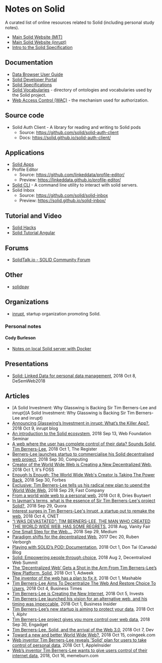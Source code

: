 # Notes on Solid

A curated list of online resources related to Solid (including personal study notes).

- [Main Solid Website (MIT)](https://solid.mit.edu/)
- [Main Solid Website (inrupt)](https://solid.inrupt.com/)
- [Intro to the Solid Specification](https://solid.inrupt.com/docs/intro-to-solid-spec)

## Documentation

- [Data Browser User Guide](https://github.com/solid/userguide)
- [Solid Developer Portal](https://solid.inrupt.com/docs/)
- [Solid Specifications](https://github.com/solid/solid-spec)
- [Solid Vocabularies](https://github.com/solid/vocab) - directory of ontologies and vocabularies used by the Solid project.
- [Web Access Control (WAC)](https://github.com/solid/web-access-control-spec) - the mechanism used for authorization.

## Source code

- Solid Auth Client - A library for reading and writing to Solid pods
    - Source: https://github.com/solid/solid-auth-client 
    - Docs: https://solid.github.io/solid-auth-client/ 

## Applications

- [Solid Apps](https://github.com/solid/solid-apps)
- Profile Editor
    - Source: https://github.com/linkeddata/profile-editor/ 
    - Preview: https://linkeddata.github.io/profile-editor/
- [Solid CLI](https://github.com/solid/solid-cli) - A command line utility to interact with solid servers.
- Solid Inbox
    - Source: https://github.com/solid/solid-inbox
    - Preview: https://solid.github.io/solid-inbox/

## Tutorial and Video

- [Solid Hacks](https://solid.gitbook.io/solid-hacks/)
- [Solid Tutorial Angular](https://github.com/solid/solid-tutorial-angular)

## Forums

- [SolidTalk.io - SOLID Community Forum](https://www.SolidTalk.io)

## Other

- [solidpay](https://docs.solidpay.org/)

## Organizations

- [inrupt](https://www.inrupt.com/), startup organization promoting Solid.

### Personal notes

#### Cody Burleson

- [Notes on local Solid server with Docker](cburleson/notes-local-solid-server-with-docker.md)

## Presentations

- [Solid: Linked Data for personal data management](https://rubenverborgh.github.io/Solid-DeSemWeb-2018/), 2018 Oct 8, DeSemWeb2018

## Articles

- [A Solid Investment: Why Glasswing is Backing Sir Tim Berners-Lee and inrupt](A Solid Investment: Why Glasswing is Backing Sir Tim Berners-Lee and inrupt)
- [Announcing Glasswing’s Investment in inrupt: What’s the Killer App?](https://www.inrupt.com/blog/announcing-glasswings-investment-in-inrupt), 2018 Oct 9, inrupt blog
- [An introduction to the Solid ecosystem](https://rubenverborgh.github.io/Web-Foundation-2018/), 2018 Sep 13, Web Foundation Seminar
- [A web where the user has complete control of their data? Sounds Solid, Tim Berners-Lee](https://www.theregister.co.uk/2018/10/01/tim_berners_lee_solid_inrupt/), 2018 Oct 1, The Register
- [Berners-Lee launches startup to commercialise his Solid decentralised web project](https://www.computing.co.uk/ctg/news/3063625/berners-lee-launches-startup-to-commercialise-his-solid-decentralised-web-project), 2018 Sep 30, Computing
- [Creator of the World Wide Web is Creating a New Decentralized Web](https://itsfoss.com/solid-decentralized-web/), 2018 Oct 1, It's FOSS
- [Enough Is Enough: The World Wide Web's Creator Is Taking The Power Back](https://www.forbes.com/sites/jasonevangelho/2018/09/30/enough-is-enough-death-to-the-world-wide-web-as-we-know-it/#2b4b33077007), 2018 Sep 30, Forbes
- [Exclusive: Tim Berners-Lee tells us his radical new plan to upend the World Wide Web](https://www.fastcompany.com/90243936/exclusive-tim-berners-lee-tells-us-his-radical-new-plan-to-upend-the-world-wide-web), 2018 Sep 29, Fast Company
- [From a world wide web to a personal web](https://dri.es/from-a-world-wide-web-to-a-personal-web), 2018 Oct 8, Dries Buytaert
- [In layman's terms, what is the essence of Sir Tim Berners-Lee's project Solid?](https://www.quora.com/In-laymans-terms-what-is-the-essence-of-Sir-Tim-Berners-Lees-project-Solid/answer/Ruben-Verborgh), 2018 Sep 29, Quora
- [Interest surges in Tim Berners-Lee's Inrupt, a startup out to remake the web](https://www.cnet.com/news/interest-surges-in-tim-berners-lees-inrupt-startup-to-remake-the-web/), 2018 Oct 4, CNET
- [“I WAS DEVASTATED”: TIM BERNERS-LEE, THE MAN WHO CREATED THE WORLD WIDE WEB, HAS SOME REGRETS](https://www.vanityfair.com/news/2018/07/the-man-who-created-the-world-wide-web-has-some-regrets), 2018 Aug, Vanity Fair 
- [One Small Step for the Web…](https://medium.com/@timberners_lee/one-small-step-for-the-web-87f92217d085), 2018 Sep 29, Medium
- [Paradigm shifts for the decentralized Web](https://ruben.verborgh.org/blog/2017/12/20/paradigm-shifts-for-the-decentralized-web/), 2017 Dec 20, Ruben Verborgh
- [Playing with SOLID’s POD: Documentation](http://dontai.com/wp/2018/10/01/playing-with-solids-pod-documentation/), 2018 Oct 1, Don Tai (Canada) Blog
- [Solid: Empowering people through choice](https://solid.github.io/dweb-summit-2018/), 2018 Aug 2, Decentralized Web Summit
- [The ‘Decentralized Web’ Gets a Shot in the Arm From Tim Berners-Lee’s New Platform, Solid](https://www.adweek.com/digital/the-decentralized-web-gets-a-shot-in-the-arm-from-tim-berners-lees-new-platform-solid/), 2018 Oct 1, Adweek
- [The inventor of the web has a plan to fix it](https://mashable.com/video/tim-berners-lee-new-decentralized-internet-solid-inrupt/#6iN34jWEaaqt), 2018 Oct 1, Mashable
- [Tim Berners-Lee Aims To Decentralize The Web And Restore Choice To Users](http://en.businesstimes.cn/articles/103713/20181004/tim-berners-lee-aims-decentralize-web-restore-choice-users.htm), 2018 Oct 4, Business Times
- [Tim Berners-Lee is Creating the New Internet](https://www.invests.com/2018/10/05/tim-berners-lee-is-creating-the-new-internet/), 2018 Oct 5, Invests
- [Tim Berners-Lee launched his vision for an alternative web, and his timing was impeccable](https://www.businessinsider.com/tim-berners-lee-reveals-vision-alternative-web-solid-2018-10), 2018 Oct 1, Business Insider
- [Tim Berners-Lee’s new startup is aiming to protect your data](http://www.alphr.com/startups/1009985/tim-berners-lee-s-new-startup-is-aiming-to-protect-your-data), 2018 Oct 1, Alphr
- [Tim Berners-Lee project gives you more control over web data](https://www.engadget.com/2018/09/30/tim-berners-lee-solid-data-control/), 2018 Sep 30, Engadget
- [Tim Berners-Lee, Solid, and the arrival of the Web 3.0](https://dev.to/krtb/tim-berners-lee-solid-and-the-arrival-of-the-web-30-4fg7), 2018 Oct 7, Dev
- [Toward a new and better World Wide Web?](https://coingeek.com/a-power-of-facing-toward-a-new-and-better-world-wide-web/), 2018 Oct 15, coingeek.com
- [Web inventor Tim Berners-Lee reveals 'Solid' plan for users to take control of personal data](https://appleinsider.com/articles/18/10/01/web-inventor-tim-berners-lee-reveals-solid-plan-for-users-to-take-control-of-personal-data), 2018 Oct 1, AppleInsider
- [Web’s inventor Tim Berners-Lee wants to give users control of their internet data](https://memeburn.com/2018/10/tim-berners-lee-new-internet/), 2018, Oct 16, memeburn.com